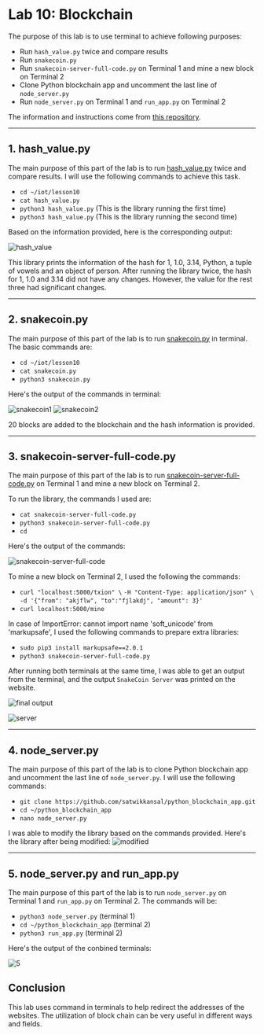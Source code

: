# Lab 10: Blockchain
The purpose of this lab is to use terminal to achieve following purposes: 
- Run `hash_value.py` twice and compare results
- Run `snakecoin.py`
- Run `snakecoin-server-full-code.py` on Terminal 1 and mine a new block on Terminal 2
- Clone Python blockchain app and uncomment the last line of `node_server.py`
- Run `node_server.py` on Terminal 1 and `run_app.py` on Terminal 2

The information and instructions come from [this repository](https://github.com/kevinwlu/iot/tree/master/lesson10). 

---
## 1. hash_value.py
The main purpose of this part of the lab is to run [hash_value.py](https://github.com/kevinwlu/iot/blob/master/lesson10/hash_value.py) twice and compare results. I will use the following commands to achieve this task.
- `cd ~/iot/lesson10`
- `cat hash_value.py`
- `python3 hash_value.py` (This is the library running the first time)
- `python3 hash_value.py` (This is the library running the second time)

Based on the information provided, here is the corresponding output:

![hash_value](https://github.com/YuningCao0512/Engineering_Design_VI/blob/main/lab10_pictures/hash_value.png)

This library prints the information of the hash for 1, 1.0, 3.14, Python, a tuple of vowels and an object of person. After running the library twice, the hash for 1, 1.0 and 3.14 did not have any changes. However, the value for the rest three had significant changes. 

---
## 2. snakecoin.py
The main purpose of this part of the lab is to run [snakecoin.py](https://github.com/kevinwlu/iot/blob/master/lesson10/snakecoin.py) in terminal. The basic commands are:
- `cd ~/iot/lesson10`
- `cat snakecoin.py`
- `python3 snakecoin.py`

Here's the output of the commands in terminal:

![snakecoin1](https://github.com/YuningCao0512/Engineering_Design_VI/blob/main/lab10_pictures/snakecoin1.png)
![snakecoin2](https://github.com/YuningCao0512/Engineering_Design_VI/blob/main/lab10_pictures/snakecoin2.png)

20 blocks are added to the blockchain and the hash information is provided. 

---
## 3. snakecoin-server-full-code.py
The main purpose of this part of the lab is to run [snakecoin-server-full-code.py](https://github.com/kevinwlu/iot/blob/master/lesson10/snakecoin-server-full-code.py) on Terminal 1 and mine a new block on Terminal 2. 

To run the library, the commands I used are:
- `cat snakecoin-server-full-code.py`
- `python3 snakecoin-server-full-code.py`
- `cd`

Here's the output of the commands:

![snakecoin-server-full-code](https://github.com/YuningCao0512/Engineering_Design_VI/blob/main/lab10_pictures/snakecoin-server-full-code.png)

To mine a new block on Terminal 2, I used the following the commands:
- `curl "localhost:5000/txion" \`
     `-H "Content-Type: application/json" \`
     `-d '{"from": "akjflw", "to":"fjlakdj", "amount": 3}'`
- `curl localhost:5000/mine`

In case of ImportError: cannot import name 'soft_unicode' from 'markupsafe', I used the following commands to prepare extra libraries:
- `sudo pip3 install markupsafe==2.0.1`
- `python3 snakecoin-server-full-code.py`

After running both terminals at the same time, I was able to get an output from the terminal, and the output `SnakeCoin Server` was printed on the website. 

![final output](https://github.com/YuningCao0512/Engineering_Design_VI/blob/main/lab10_pictures/snakecoin-server-full-code_finaloutput.png)

![server](https://github.com/YuningCao0512/Engineering_Design_VI/blob/main/lab10_pictures/SnakeCoin%20Server.png)

---
## 4. node_server.py
The main purpose of this part of the lab is to clone Python blockchain app and uncomment the last line of `node_server.py`. I will use the following commands:
- `git clone https://github.com/satwikkansal/python_blockchain_app.git`
- `cd ~/python_blockchain_app`
- `nano node_server.py`

I was able to modify the library based on the commands provided. Here's the library after being modified:
![modified](https://github.com/YuningCao0512/Engineering_Design_VI/blob/main/lab10_pictures/node_server_modified.png)

---
## 5. node_server.py and run_app.py
The main purpose of this part of the lab is to run `node_server.py` on Terminal 1 and `run_app.py` on Terminal 2. The commands will be:

- `python3 node_server.py` (terminal 1)
- `cd ~/python_blockchain_app` (terminal 2)
- `python3 run_app.py` (terminal 2)

Here's the output of the conbined terminals:

![5](https://github.com/YuningCao0512/Engineering_Design_VI/blob/main/lab10_pictures/5.png)

## Conclusion
This lab uses command in terminals to help redirect the addresses of the websites. The utilization of block chain can be very useful in different ways and fields. 


